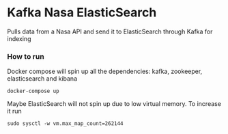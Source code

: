 # Kafka Nasa ElasticSearch
Pulls data from a Nasa API and send it to ElasticSearch through Kafka for indexing

### How to run
Docker compose will spin up all the dependencies: kafka, zookeeper, elasticsearch and kibana  

    docker-compose up

Maybe ElasticSearch will not spin up due to low virtual memory. To increase it run 
 
    sudo sysctl -w vm.max_map_count=262144